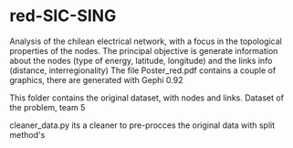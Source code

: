 # red-SIC-SING
Analysis of the chilean electrical network, with a focus in the topological properties of the nodes.
The principal objective is generate information about the nodes (type of energy, latitude, longitude)
and the links info (distance, interregionality)
The file Poster_red.pdf contains a couple of graphics, there are generated with Gephi 0.92

This folder contains the original dataset, with nodes and links.
Dataset of the problem, team 5

cleaner_data.py its a cleaner to pre-procces the original data with split method's
